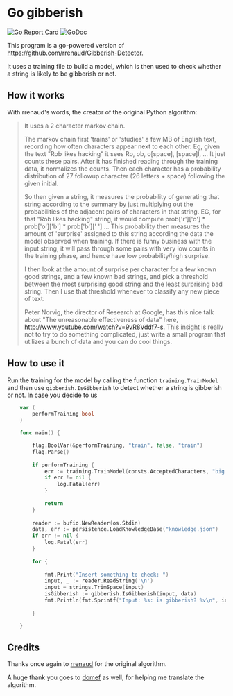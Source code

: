 # Go gibberish

[![Go Report Card](https://goreportcard.com/badge/github.com/AlessandroPomponio/go-gibberish)](https://goreportcard.com/report/github.com/AlessandroPomponio/go-gibberish)
[![GoDoc](https://godoc.org/github.com/AlessandroPomponio/go-gibberish?status.svg)](https://godoc.org/github.com/AlessandroPomponio/go-gibberish)

This program is a go-powered version of <https://github.com/rrenaud/Gibberish-Detector>.

It uses a training file to build a model, which is then used to check whether a string is likely to be gibberish or not.

## How it works

With rrenaud's words, the creator of the original Python algorithm:

> It uses a 2 character markov chain.
>
> The markov chain first 'trains' or 'studies' a few MB of English text, recording how often characters appear next to each other. Eg, given the text "Rob likes hacking" it sees Ro, ob, o[space], [space]l, ... It just counts these pairs. After it has finished reading through the training data, it normalizes the counts. Then each character has a probability distribution of 27 followup character (26 letters + space) following the given initial.
>
>So then given a string, it measures the probability of generating that string according to the summary by just multiplying out the probabilities of the adjacent pairs of characters in that string. EG, for that "Rob likes hacking" string, it would compute prob['r']['o'] * prob['o']['b'] * prob['b'][' '] ... This probability then measures the amount of 'surprise' assigned to this string according the data the model observed when training. If there is funny business with the input string, it will pass through some pairs with very low counts in the training phase, and hence have low probability/high surprise.
>
>I then look at the amount of surprise per character for a few known good strings, and a few known bad strings, and pick a threshold between the most surprising good string and the least surprising bad string. Then I use that threshold whenever to classify any new piece of text.
>
>Peter Norvig, the director of Research at Google, has this nice talk about "The unreasonable effectiveness of data" here, <http://www.youtube.com/watch?v=9vR8Vddf7-s>. This insight is really not to try to do something complicated, just write a small program that utilizes a bunch of data and you can do cool things.

## How to use it

Run the training for the model by calling the function `training.TrainModel` and then use `gibberish.IsGibberish` to detect whether a string is gibberish or not.
In case you decide to us

```go
    var (
        performTraining bool
    )

    func main() {

        flag.BoolVar(&performTraining, "train", false, "train")
        flag.Parse()
        
        if performTraining {
            err := training.TrainModel(consts.AcceptedCharacters, "big.txt", "good.txt", "bad.txt", "knowledge.json")
            if err != nil {
                log.Fatal(err)
            }
            
            return
        }
        
        reader := bufio.NewReader(os.Stdin)
        data, err := persistence.LoadKnowledgeBase("knowledge.json")
        if err != nil {
        	log.Fatal(err)
        }
        
        for {
        
        	fmt.Print("Insert something to check: ")
        	input, _ := reader.ReadString('\n')
        	input = strings.TrimSpace(input)
        	isGibberish := gibberish.IsGibberish(input, data)
        	fmt.Println(fmt.Sprintf("Input: %s: is gibberish? %v\n", input, isGibberish))
        
        }

    }
```

## Credits

Thanks once again to [rrenaud](https://github.com/rrenaud) for the original algorithm.

A huge thank you goes to [domef](https://github.com/domef) as well, for helping me translate the algorithm.
